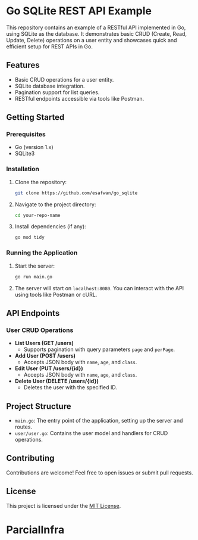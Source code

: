 # Go SQLite REST API Example

This repository contains an example of a RESTful API implemented in Go, using SQLite as the database. It demonstrates basic CRUD (Create, Read, Update, Delete) operations on a user entity and showcases quick and efficient setup for REST APIs in Go.

## Features

- Basic CRUD operations for a user entity.
- SQLite database integration.
- Pagination support for list queries.
- RESTful endpoints accessible via tools like Postman.

## Getting Started

### Prerequisites

- Go (version 1.x)
- SQLite3

### Installation

1. Clone the repository:
   ```bash
   git clone https://github.com/esafwan/go_sqlite

2. Navigate to the project directory:
   ```bash
   cd your-repo-name
   ```
3. Install dependencies (if any):
   ```bash
   go mod tidy
   ```

### Running the Application

1. Start the server:
   ```bash
   go run main.go
   ```
2. The server will start on `localhost:8080`. You can interact with the API using tools like Postman or cURL.

## API Endpoints

### User CRUD Operations

- **List Users (GET /users)**
  - Supports pagination with query parameters `page` and `perPage`.
- **Add User (POST /users)**
  - Accepts JSON body with `name`, `age`, and `class`.
- **Edit User (PUT /users/{id})**
  - Accepts JSON body with `name`, `age`, and `class`.
- **Delete User (DELETE /users/{id})**
  - Deletes the user with the specified ID.

## Project Structure

- `main.go`: The entry point of the application, setting up the server and routes.
- `user/user.go`: Contains the user model and handlers for CRUD operations.

## Contributing

Contributions are welcome! Feel free to open issues or submit pull requests.

## License

This project is licensed under the [MIT License](LICENSE).
# ParcialInfra

